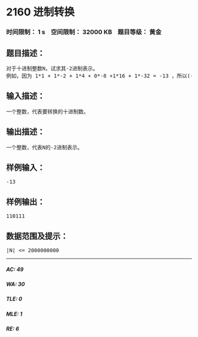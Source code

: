 # 2160 进制转换   
### 时间限制： 1 s&nbsp;&nbsp;&nbsp;&nbsp;空间限制： 32000 KB&nbsp;&nbsp;&nbsp;&nbsp;题目等级： 黄金  
## 题目描述：  

<pre>
对于十进制整数N，试求其-2进制表示。  
例如，因为 1*1 + 1*-2 + 1*4 + 0*-8 +1*16 + 1*-32 = -13 ，所以(-13)_10 = (110111)_-2。
</pre>
  
  
## 输入描述：  

<pre>
一个整数，代表要转换的十进制数。
</pre>
  
  
## 输出描述：  

<pre>
一个整数，代表N的-2进制表示。
</pre>
  
  
## 样例输入：  

<pre>
-13
</pre>
  
  
## 样例输出：  

<pre>
110111
</pre>
  
  
## 数据范围及提示：  

<pre>
|N| <= 2000000000
</pre>
  
  
***  

##### AC: 49  
##### WA: 30  
##### TLE: 0  
##### MLE: 1  
##### RE: 6  
